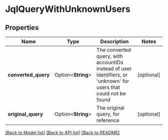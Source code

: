 # JqlQueryWithUnknownUsers

## Properties

Name | Type | Description | Notes
------------ | ------------- | ------------- | -------------
**converted_query** | Option<**String**> | The converted query, with accountIDs instead of user identifiers, or 'unknown' for users that could not be found | [optional]
**original_query** | Option<**String**> | The original query, for reference | [optional]

[[Back to Model list]](../README.md#documentation-for-models) [[Back to API list]](../README.md#documentation-for-api-endpoints) [[Back to README]](../README.md)



